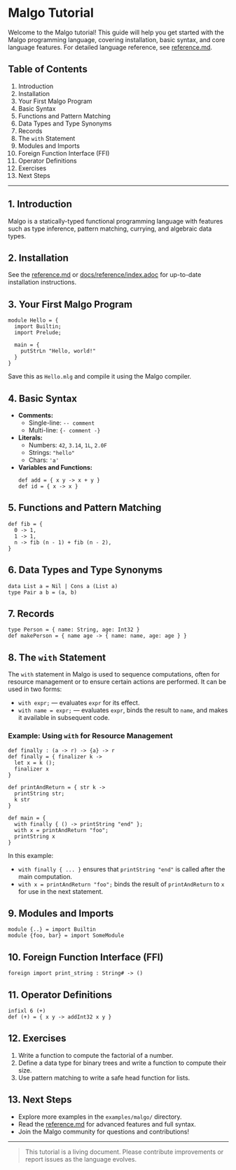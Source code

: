 # Malgo Tutorial

Welcome to the Malgo tutorial! This guide will help you get started with the Malgo programming language, covering installation, basic syntax, and core language features. For detailed language reference, see [reference.md](./reference.md).

## Table of Contents

1. Introduction
2. Installation
3. Your First Malgo Program
4. Basic Syntax
5. Functions and Pattern Matching
6. Data Types and Type Synonyms
7. Records
8. The `with` Statement
9. Modules and Imports
10. Foreign Function Interface (FFI)
11. Operator Definitions
12. Exercises
13. Next Steps

---

## 1. Introduction

Malgo is a statically-typed functional programming language with features such as type inference, pattern matching, currying, and algebraic data types.

## 2. Installation

See the [reference.md](./reference.md) or [docs/reference/index.adoc](./reference/index.adoc) for up-to-date installation instructions.

## 3. Your First Malgo Program

```malgo
module Hello = {
  import Builtin;
  import Prelude;

  main = {
    putStrLn "Hello, world!"
  }
}
```

Save this as `Hello.mlg` and compile it using the Malgo compiler.

## 4. Basic Syntax

- **Comments:**
  - Single-line: `-- comment`
  - Multi-line: `{- comment -}`
- **Literals:**
  - Numbers: `42`, `3.14`, `1L`, `2.0F`
  - Strings: `"hello"`
  - Chars: `'a'`
- **Variables and Functions:**
  ```malgo
  def add = { x y -> x + y }
  def id = { x -> x }
  ```

## 5. Functions and Pattern Matching

```malgo
def fib = {
  0 -> 1,
  1 -> 1,
  n -> fib (n - 1) + fib (n - 2),
}
```

## 6. Data Types and Type Synonyms

```malgo
data List a = Nil | Cons a (List a)
type Pair a b = (a, b)
```

## 7. Records

```malgo
type Person = { name: String, age: Int32 }
def makePerson = { name age -> { name: name, age: age } }
```

## 8. The `with` Statement

The `with` statement in Malgo is used to sequence computations, often for resource management or to ensure certain actions are performed. It can be used in two forms:

- `with expr;` — evaluates `expr` for its effect.
- `with name = expr;` — evaluates `expr`, binds the result to `name`, and makes it available in subsequent code.

### Example: Using `with` for Resource Management

```malgo
def finally : (a -> r) -> {a} -> r
def finally = { finalizer k ->
  let x = k ();
  finalizer x
}

def printAndReturn = { str k ->
  printString str;
  k str
}

def main = {
  with finally { () -> printString "end" };
  with x = printAndReturn "foo";
  printString x
}
```

In this example:

- `with finally { ... }` ensures that `printString "end"` is called after the main computation.
- `with x = printAndReturn "foo";` binds the result of `printAndReturn` to `x` for use in the next statement.

## 9. Modules and Imports

```malgo
module {..} = import Builtin
module {foo, bar} = import SomeModule
```

## 10. Foreign Function Interface (FFI)

```malgo
foreign import print_string : String# -> ()
```

## 11. Operator Definitions

```malgo
infixl 6 (+)
def (+) = { x y -> addInt32 x y }
```

## 12. Exercises

1. Write a function to compute the factorial of a number.
2. Define a data type for binary trees and write a function to compute their size.
3. Use pattern matching to write a safe head function for lists.

## 13. Next Steps

- Explore more examples in the `examples/malgo/` directory.
- Read the [reference.md](./reference.md) for advanced features and full syntax.
- Join the Malgo community for questions and contributions!

---

> This tutorial is a living document. Please contribute improvements or report issues as the language evolves.
